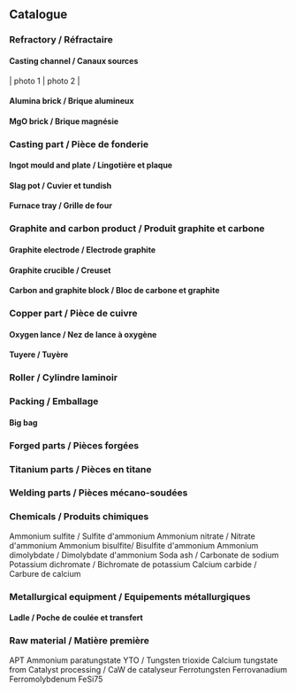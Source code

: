 ## Catalogue

### Refractory / Réfractaire

#### Casting channel / Canaux sources

| photo 1 | photo 2 |

#### Alumina brick / Brique alumineux

#### MgO brick / Brique magnésie

### Casting part / Pièce de fonderie

#### Ingot mould and plate / Lingotière et plaque

#### Slag pot / Cuvier et tundish

#### Furnace tray / Grille de four

### Graphite and carbon product / Produit graphite et carbone

#### Graphite electrode / Electrode graphite

#### Graphite crucible / Creuset

#### Carbon and graphite block / Bloc de carbone et graphite

### Copper part / Pièce de cuivre

#### Oxygen lance / Nez de lance à oxygène

#### Tuyere / Tuyère

### Roller / Cylindre laminoir

### Packing / Emballage

#### Big bag

### Forged parts / Pièces forgées

### Titanium parts / Pièces en titane

### Welding parts / Pièces mécano-soudées

### Chemicals / Produits chimiques

Ammonium sulfite / Sulfite d'ammonium
Ammonium nitrate / Nitrate d'ammonium
Ammonium bisulfite/ Bisulfite d'ammonium
Ammonium dimolybdate / Dimolybdate d'ammonium
Soda ash / Carbonate de sodium
Potassium dichromate / Bichromate de potassium
Calcium carbide / Carbure de calcium


### Metallurgical equipment / Equipements métallurgiques

#### Ladle / Poche de coulée et transfert

### Raw material / Matière première

APT Ammonium paratungstate
YTO / Tungsten trioxide
Calcium tungstate from Catalyst processing / CaW de catalyseur Ferrotungsten
Ferrovanadium
Ferromolybdenum
FeSi75
